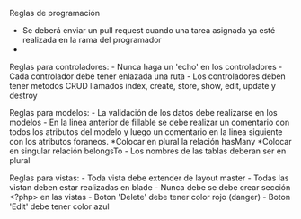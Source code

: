 Reglas de programación

- Se deberá enviar un pull request cuando una tarea asignada ya esté realizada en la rama del programador
- 

Reglas para controladores:
    - Nunca haga un 'echo' en los controladores
    - Cada controlador debe tener enlazada una ruta
    - Los controladores deben tener metodos CRUD llamados index, create, store, show, edit, update y destroy

Reglas para modelos:
    - La validación de los datos debe realizarse en los modelos
    - En la linea anterior de fillable se debe realizar un comentario con todos los atributos del modelo
    y luego un comentario en la linea siguiente con los atributos foraneos.
        *Colocar en plural la relación hasMany
        *Colocar en singular relación belongsTo
    - Los nombres de las tablas deberan ser en plural

Reglas para vistas:
    - Toda vista debe extender de layout master
    - Todas las vistan deben estar realizadas en blade
    - Nunca debe se debe crear sección <?php> en las vistas
    - Boton 'Delete' debe tener color rojo (danger)
    - Boton 'Edit' debe tener color azul